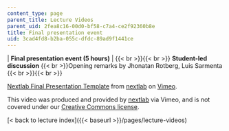 ```yaml
---
content_type: page
parent_title: Lecture Videos
parent_uid: 2fea8c16-00d0-bf58-c7a4-ce2f92360b8e
title: Final presentation event
uid: 3cad4fd8-b2ba-055c-dfdc-89ad9f1441ce
---
```


| **Final presentation event (5 hours)** |  {{< br >}}{{< br >}} **Student-led discussion**  {{< br >}}Opening remarks by Jhonatan Rotberg, Luis Sarmenta {{< br >}}{{< br >}}  

[Nextlab Final Presentation Template](https://vimeo.com/3300649) from [nextlab](https://vimeo.com/nextlab) on [Vimeo](https://vimeo.com).

This video was produced and provided by [nextlab](http://vimeo.com/nextlab) via Vimeo, and is not covered under our [Creative Commons license](/terms/#cc).

[< back to lecture index]({{< baseurl >}}/pages/lecture-videos)